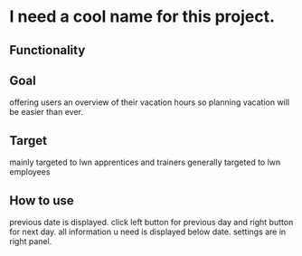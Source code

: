 # I need a cool name for this project.

## Functionality

## Goal
offering users an overview of their vacation hours so planning vacation will be easier than ever.

## Target
mainly targeted to lwn apprentices and trainers 
generally targeted to lwn employees

## How to use
previous date is displayed. click left button for previous day and right button for next day.
all information u need is displayed below date. settings are in right panel.